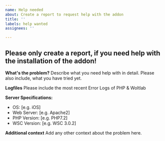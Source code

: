```yaml
---
name: Help needed
about: Create a report to request help with the addon
title: ''
labels: help wanted
assignees: ''

---
```


## Please only create a report, if you need help with the installation of the addon!

**What's the problem?**
Describe what you need help with in detail. Please also include, what you have tried yet.

**Logfiles**
Please include the most recent Error Logs of PHP & Woltlab

**Server Specifications:**
 - OS: [e.g. iOS]
 - Web Server: [e.g. Apache2]
 - PHP Version: [e.g. PHP7.2]
 - WSC Version: [e.g. WSC 3.0.2]

**Additional context**
Add any other context about the problem here.
